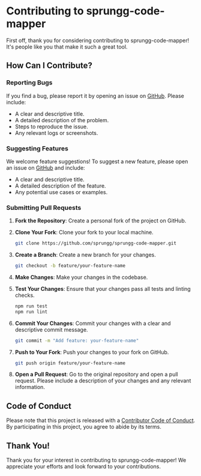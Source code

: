 # Contributing to sprungg-code-mapper

First off, thank you for considering contributing to sprungg-code-mapper! It's people like you that make it such a great tool.

## How Can I Contribute?

### Reporting Bugs

If you find a bug, please report it by opening an issue on [GitHub](https://github.com/sprungg/sprungg-code-mapper/issues). Please include:

- A clear and descriptive title.
- A detailed description of the problem.
- Steps to reproduce the issue.
- Any relevant logs or screenshots.

### Suggesting Features

We welcome feature suggestions! To suggest a new feature, please open an issue on [GitHub](https://github.com/sprungg/sprungg-code-mapper/issues) and include:

- A clear and descriptive title.
- A detailed description of the feature.
- Any potential use cases or examples.

### Submitting Pull Requests

1. **Fork the Repository**: Create a personal fork of the project on GitHub.

2. **Clone Your Fork**: Clone your fork to your local machine.

   ```bash
   git clone https://github.com/sprungg/sprungg-code-mapper.git
   ```

3. **Create a Branch**: Create a new branch for your changes.

   ```bash
   git checkout -b feature/your-feature-name
   ```

4. **Make Changes**: Make your changes in the codebase.

5. **Test Your Changes**: Ensure that your changes pass all tests and linting checks.

   ```bash
   npm run test
   npm run lint
   ```

6. **Commit Your Changes**: Commit your changes with a clear and descriptive commit message.

   ```bash
   git commit -m "Add feature: your-feature-name"
   ```

7. **Push to Your Fork**: Push your changes to your fork on GitHub.

   ```bash
   git push origin feature/your-feature-name
   ```

8. **Open a Pull Request**: Go to the original repository and open a pull request. Please include a description of your changes and any relevant information.

## Code of Conduct

Please note that this project is released with a [Contributor Code of Conduct](CODE_OF_CONDUCT.md). By participating in this project, you agree to abide by its terms.

## Thank You!

Thank you for your interest in contributing to sprungg-code-mapper! We appreciate your efforts and look forward to your contributions.

